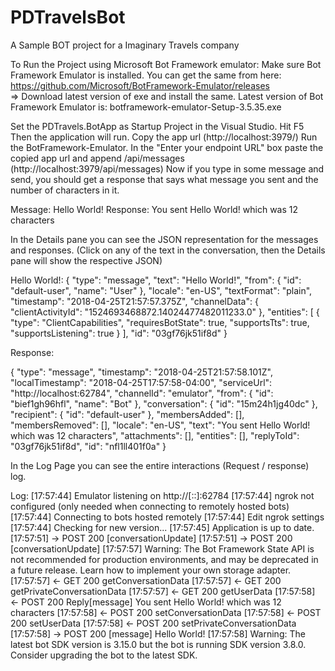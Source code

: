 # PDTravelsBot
A Sample BOT project for a Imaginary Travels company


To Run the Project using Microsoft Bot Framework emulator:
Make sure Bot Framework Emulator is installed. 
You can get the same from here: 
https://github.com/Microsoft/BotFramework-Emulator/releases  
=> Download latest version of exe and install the same.
Latest version of Bot Framework Emulator is: botframework-emulator-Setup-3.5.35.exe

Set the PDTravels.BotApp as Startup Project in the Visual Studio.
Hit F5
Then the application will run. Copy the app url (http://localhost:3979/)
Run the BotFramework-Emulator.
In the "Enter your endpoint URL" box paste the copied app url and append /api/messages (http://localhost:3979/api/messages)
Now if you type in some message and send, you should get a response that says what message you sent and the number of characters in it.

Message: Hello World!
Response: You sent Hello World! which was 12 characters

In the Details pane you can see the JSON representation for the messages and responses. (Click on any of the text in the conversation, then the Details pane will show the respective JSON)

Hello World!:
{
  "type": "message",
  "text": "Hello World!",
  "from": {
    "id": "default-user",
    "name": "User"
  },
  "locale": "en-US",
  "textFormat": "plain",
  "timestamp": "2018-04-25T21:57:57.375Z",
  "channelData": {
    "clientActivityId": "1524693468872.14024477482011233.0"
  },
  "entities": [
    {
      "type": "ClientCapabilities",
      "requiresBotState": true,
      "supportsTts": true,
      "supportsListening": true
    }
  ],
  "id": "03gf76jk51if8d"
}

Response:

{
  "type": "message",
  "timestamp": "2018-04-25T21:57:58.101Z",
  "localTimestamp": "2018-04-25T17:57:58-04:00",
  "serviceUrl": "http://localhost:62784",
  "channelId": "emulator",
  "from": {
    "id": "bief1gh96hfl",
    "name": "Bot"
  },
  "conversation": {
    "id": "15m24h1jg40dc"
  },
  "recipient": {
    "id": "default-user"
  },
  "membersAdded": [],
  "membersRemoved": [],
  "locale": "en-US",
  "text": "You sent Hello World! which was 12 characters",
  "attachments": [],
  "entities": [],
  "replyToId": "03gf76jk51if8d",
  "id": "nfl1ll401f0a"
}

In the Log Page you can see the entire interactions (Request / response) log.

Log:
[17:57:44] Emulator listening on http://[::]:62784 
[17:57:44] ngrok not configured (only needed when connecting to remotely hosted bots) 
[17:57:44] Connecting to bots hosted remotely 
[17:57:44] Edit ngrok settings 
[17:57:44] Checking for new version... 
[17:57:45] Application is up to date. 
[17:57:51] -> POST 200 [conversationUpdate] 
[17:57:51] -> POST 200 [conversationUpdate] 
[17:57:57] Warning: The Bot Framework State API is not recommended for production environments, and may be deprecated in a future release. Learn how to implement your own storage adapter. 
[17:57:57] <- GET 200 getConversationData 
[17:57:57] <- GET 200 getPrivateConversationData 
[17:57:57] <- GET 200 getUserData 
[17:57:58] <- POST 200 Reply[message] You sent Hello World! which was 12 characters 
[17:57:58] <- POST 200 setConversationData 
[17:57:58] <- POST 200 setUserData 
[17:57:58] <- POST 200 setPrivateConversationData 
[17:57:58] -> POST 200 [message] Hello World! 
[17:57:58] Warning: The latest bot SDK version is 3.15.0 but the bot is running SDK version 3.8.0. Consider upgrading the bot to the latest SDK. 